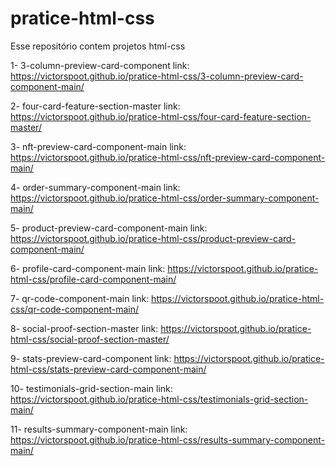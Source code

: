 # pratice-html-css
Esse repositório contem projetos html-css

1- 3-column-preview-card-component link: https://victorspoot.github.io/pratice-html-css/3-column-preview-card-component-main/

2- four-card-feature-section-master link: https://victorspoot.github.io/pratice-html-css/four-card-feature-section-master/

3- nft-preview-card-component-main link: https://victorspoot.github.io/pratice-html-css/nft-preview-card-component-main/

4- order-summary-component-main link: https://victorspoot.github.io/pratice-html-css/order-summary-component-main/

5- product-preview-card-component-main link: https://victorspoot.github.io/pratice-html-css/product-preview-card-component-main/

6- profile-card-component-main link: https://victorspoot.github.io/pratice-html-css/profile-card-component-main/

7- qr-code-component-main link: https://victorspoot.github.io/pratice-html-css/qr-code-component-main/

8- social-proof-section-master link: https://victorspoot.github.io/pratice-html-css/social-proof-section-master/

9- stats-preview-card-component link: https://victorspoot.github.io/pratice-html-css/stats-preview-card-component-main/

10- testimonials-grid-section-main link: https://victorspoot.github.io/pratice-html-css/testimonials-grid-section-main/

11- results-summary-component-main link: <a>https://victorspoot.github.io/pratice-html-css/results-summary-component-main/</a>


